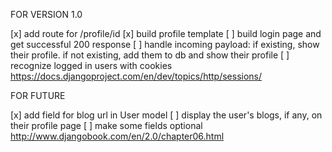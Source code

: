FOR VERSION 1.0

[x] add route for /profile/id
[x] build profile template
[ ] build login page and get successful 200 response
[ ] handle incoming payload: if existing, show their profile. if not existing, add them to db and show their profile
[ ] recognize logged in users with cookies https://docs.djangoproject.com/en/dev/topics/http/sessions/

FOR FUTURE

[x] add field for blog url in User model
[ ] display the user's blogs, if any, on their profile page
[ ] make some fields optional http://www.djangobook.com/en/2.0/chapter06.html